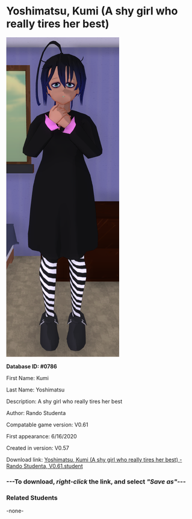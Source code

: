 # Yoshimatsu, Kumi (A shy girl who really tires her best)

<img src="../../Files/Images/Yoshimatsu, Kumi (A shy girl who really tires her best).png" title="Yoshimatsu, Kumi (A shy girl who really tires her best) - Rando Studenta, V0.61">

**Database ID: #0786**

First Name: Kumi

Last Name: Yoshimatsu

Description: A shy girl who really tires her best

Author: Rando Studenta

Compatable game version: V0.61

First appearance: 6/16/2020

Created in version: V0.57

Download link: <a href="https://raw.githubusercontent.com/Arbiter1223/Daigaku-Gurashi-Custom-Students/master/Files/Student%20Files/Yoshimatsu%2C%20Kumi%20(A%20shy%20girl%20who%20really%20tires%20her%20best)%20-%20Rando%20Studenta%2C%20V0.61.student">Yoshimatsu, Kumi (A shy girl who really tires her best) - Rando Studenta, V0.61.student</a>

### ---**To download, _right-click_ the link, and select _"Save as"_**---

### Related Students

-none-
